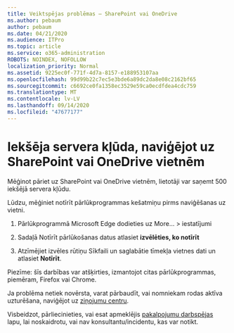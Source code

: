 ```yaml
---
title: Veiktspējas problēmas — SharePoint vai OneDrive
ms.author: pebaum
author: pebaum
ms.date: 04/21/2020
ms.audience: ITPro
ms.topic: article
ms.service: o365-administration
ROBOTS: NOINDEX, NOFOLLOW
localization_priority: Normal
ms.assetid: 9225ec0f-771f-4d7a-8157-e188953107aa
ms.openlocfilehash: 99d99b22c7ec5e3bde6a89dc2da8e08c2162bf65
ms.sourcegitcommit: c6692ce0fa1358ec3529e59ca0ecdfdea4cdc759
ms.translationtype: MT
ms.contentlocale: lv-LV
ms.lasthandoff: 09/14/2020
ms.locfileid: "47677177"
---
```

# <a name="internal-server-error-when-navigating-to-sharepoint-or-onedrive-sites"></a>Iekšēja servera kļūda, naviģējot uz SharePoint vai OneDrive vietnēm

Mēģinot pāriet uz SharePoint vai OneDrive vietnēm, lietotāji var saņemt 500 iekšējā servera kļūdu. 

Lūdzu, mēģiniet notīrīt pārlūkprogrammas kešatmiņu pirms naviģēšanas uz vietni.


1. Pārlūkprogrammā Microsoft Edge dodieties uz More... > iestatījumi

2. Sadaļā Notīrīt pārlūkošanas datus atlasiet **izvēlēties, ko notīrīt**

3. Atzīmējiet izvēles rūtiņu Sīkfaili un saglabātie tīmekļa vietnes dati un atlasiet **Notīrīt**.

Piezīme: šīs darbības var atšķirties, izmantojot citas pārlūkprogrammas, piemēram, Firefox vai Chrome.

Ja problēma netiek novērsta, varat pārbaudīt, vai nomniekam rodas aktīva uzturēšana, naviģējot uz [ziņojumu centru](https://portal.office.com/adminportal/home#/MessageCenter).

Visbeidzot, pārliecinieties, vai esat apmeklējis [pakalpojumu darbspējas](https://portal.office.com/adminportal/home#/servicehealth) lapu, lai noskaidrotu, vai nav konsultantu/incidentu, kas var notikt.

